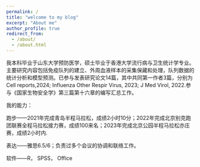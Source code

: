 ```yaml
---
permalink: /
title: "welcome to my blog"
excerpt: "About me"
author_profile: true
redirect_from: 
  - /about/
  - /about.html
---
```

我本科毕业于山东大学预防医学，硕士毕业于香港大学流行病与卫生统计学专业。主要研究内容包括免疫队列的建立、外周血液样本的采集保藏和处理，队列数据的统计分析和模型预测。已参与发表研究论文14篇，其中共同第一作者3篇，分别为Cell reports,2024; Influenza Other Respir Virus, 2023; J Med Virol, 2022.参与《国家生物安全学》第三篇第十六章的编写汇总工作。  


我的能力：  

跑步——2021年完成青岛半程马拉松，成绩2小时10分；2022年完成北京别克跑团联赛全程马拉松接力赛，成绩100来名；2023年完成北京公园半程马拉松亦庄赛，成绩2小时内.  

表达——雅思6.5/6；负责过多个会议的协调和联络工作。  

软件——R， SPSS， Office   


